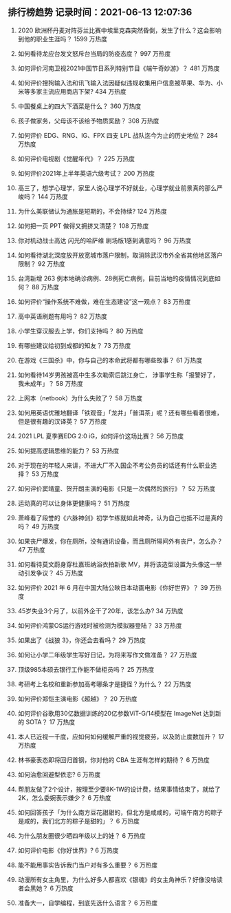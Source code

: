
## 排行榜趋势 记录时间：2021-06-13 12:07:36
  
  1. 2020 欧洲杯丹麦对阵芬兰比赛中埃里克森突然昏倒，发生了什么？这会影响到他的职业生涯吗？ 1599 万热度
    
  2. 如何看待龙应台发文怒斥台当局的防疫态度？ 997 万热度
    
  3. 如何评价河南卫视2021中国节日系列特别节目《端午奇妙游》？ 481 万热度
    
  4. 如何评价搜狗输入法和讯飞输入法因疑似违规收集用户信息被苹果、华为、小米等多家主流应用商店下架? 434 万热度
    
  5. 中国餐桌上的四大下酒菜是什么？ 360 万热度
    
  6. 孩子做家务，父母该不该给予物质奖励？ 308 万热度
    
  7. 如何评价 EDG、RNG、IG、FPX 四支 LPL 战队迄今为止的历史地位？ 284 万热度
    
  8. 如何评价电视剧《觉醒年代》？ 225 万热度
    
  9. 如何评价2021年上半年英语六级考试？ 200 万热度
    
  10. 高三了，想学心理学，家里人说心理学不好就业，心理学就业前景真的那么严峻吗？ 144 万热度
    
  11. 为什么美联储认为通胀是短期的，不会持续? 124 万热度
    
  12. 如何把一页 PPT 做得又拥挤又清楚？ 108 万热度
    
  13. 你对机动战士高达 闪光的哈萨维 剧场版1感到满意吗？ 96 万热度
    
  14. 如何看待湖北深度放开放宽城市落户限制，取消除武汉市外全省其他地区落户限制？ 92 万热度
    
  15. 台湾新增 263 例本地确诊病例、28例死亡病例，目前当地的疫情情况到底如何？ 88 万热度
    
  16. 如何评价“操作系统不难做，难在生态建设”这一观点？ 83 万热度
    
  17. 高中英语刷题有用吗？ 82 万热度
    
  18. 小学生穿汉服去上学，你们支持吗？ 80 万热度
    
  19. 有哪些建议给初到成都的知友？ 73 万热度
    
  20. 在游戏《三国杀》中，你与自己的本命武将都有哪些故事？ 61 万热度
    
  21. 如何看待14岁男孩被高中生多次勒索后跳江身亡， 涉事学生称「报警好了，我未成年」？ 58 万热度
    
  22. 上网本（netbook）为什么失败了？ 58 万热度
    
  23. 如何用英语优雅地翻译「铁观音」「龙井」「普洱茶」呢？还有哪些看着很难，但是很有趣的汉译英？ 57 万热度
    
  24. 2021 LPL 夏季赛EDG 2:0 iG，如何评价这场比赛？ 56 万热度
    
  25. 如何提高逻辑思维的能力？ 53 万热度
    
  26. 对于现在的年轻人来讲，不进大厂不入国企不考公务员的话还有什么职业选择？ 53 万热度
    
  27. 如何评价窦靖童、贺开朗主演的电影《只是一次偶然的旅行》？ 52 万热度
    
  28. 运动真的可以让身体更健康吗？ 51 万热度
    
  29. 萧峰看了段誉的《六脉神剑》初学乍练就如此神奇，认为自己也抵不过是真的吗？ 49 万热度
    
  30. 如果丧尸爆发，你在厕所，没有通讯设备，而且厕所隔间外有丧尸，怎么办？ 47 万热度
    
  31. 如何看待莫文蔚身穿杜嘉班纳浴衣拍新歌 MV，并将该造型设置为头像这一举动引发争议？ 45 万热度
    
  32. 如何评价 2021 年 6 月在中国大陆公映日本动画电影《你好世界》？ 39 万热度
    
  33. 45岁失业3个月了，以前外企干了20年，该怎么办? 34 万热度
    
  34. 如何评价鸿蒙OS运行游戏时被检测为模拟器登陆？ 33 万热度
    
  35. 如果出了《战狼 3》，你还会去看吗？ 29 万热度
    
  36. 如何让小学二年级学生写好日记，为将来写作文做准备？ 27 万热度
    
  37. 顶级985本硕去银行工作能不做柜员吗？ 25 万热度
    
  38. 考研考上名校和重新参加高考哪条才是捷径？为什么？ 22 万热度
    
  39. 如何评价郑恺主演电影《超越》？ 20 万热度
    
  40. 如何评价谷歌用30亿数据训练的20亿参数ViT-G/14模型在 ImageNet 达到新的 SOTA？ 17 万热度
    
  41. 本人已近视一千度，应如何如何缓解严重的视觉疲劳，以及防止度数加升？ 17 万热度
    
  42. 林书豪表态即将回归首钢，你对他的 CBA 生涯有怎样的期待？ 6 万热度
    
  43. 如何治愈回避型依恋? 6 万热度
    
  44. 帮朋友做了2个设计，按理至少要8K-1W的设计费，结果事情结束了，就给了2K，怎么委婉表示嫌少？ 6 万热度
    
  45. 如何回答孩子「为什么南方豆花甜甜的，但北方是咸咸的，可端午南方的粽子是咸的，我们北方的粽子是甜的」？ 6 万热度
    
  46. 为什么朋友圈很少晒四年级以上的娃？ 6 万热度
    
  47. 如何评价电影《你好世界》? 6 万热度
    
  48. 能不能用事实告诉我门当户对有多么重要？ 6 万热度
    
  49. 动漫所有女主角里，为什么好多人都喜欢《银魂》的女主角神乐？好像没啥读者会黑她？ 6 万热度
    
  50. 准备大一，自学编程，到底先选什么语言？ 6 万热度
    